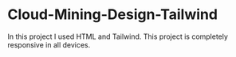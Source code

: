 # Cloud-Mining-Design-Tailwind
In this project I used HTML and Tailwind.
This project is completely responsive in all devices.
